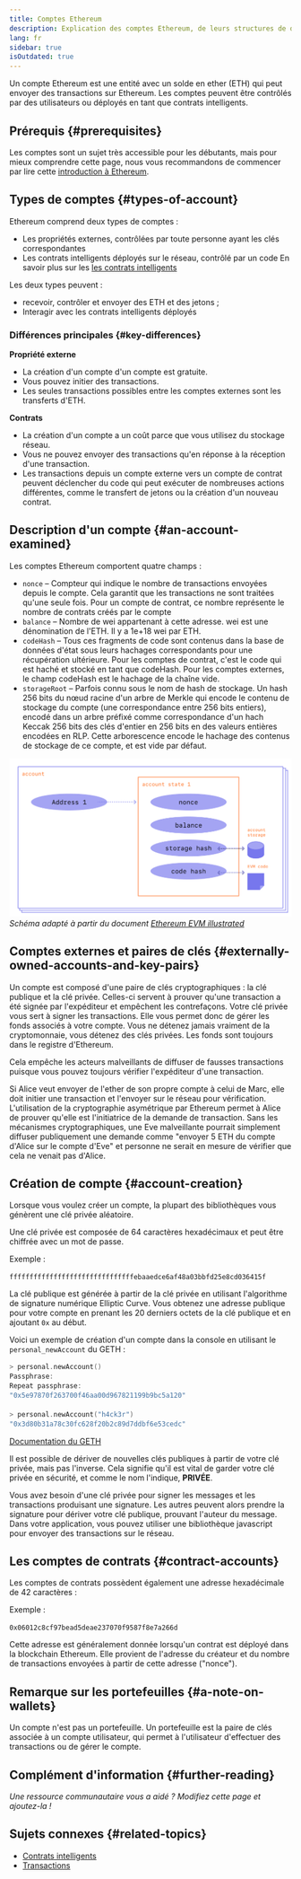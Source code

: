 ```yaml
---
title: Comptes Ethereum
description: Explication des comptes Ethereum, de leurs structures de données et de leur relation avec la cryptographie par paire de clé.
lang: fr
sidebar: true
isOutdated: true
---
```


Un compte Ethereum est une entité avec un solde en ether (ETH) qui peut envoyer des transactions sur Ethereum. Les comptes peuvent être contrôlés par des utilisateurs ou déployés en tant que contrats intelligents.

## Prérequis {#prerequisites}

Les comptes sont un sujet très accessible pour les débutants, mais pour mieux comprendre cette page, nous vous recommandons de commencer par lire cette [introduction à Ethereum](/developers/docs/intro-to-ethereum/).

## Types de comptes {#types-of-account}

Ethereum comprend deux types de comptes :

- Les propriétés externes, contrôlées par toute personne ayant les clés correspondantes
- Les contrats intelligents déployés sur le réseau, contrôlé par un code En savoir plus sur les [ les contrats intelligents](/developers/docs/smart-contracts/)

Les deux types peuvent :

- recevoir, contrôler et envoyer des ETH et des jetons ;
- Interagir avec les contrats intelligents déployés

### Différences principales {#key-differences}

**Propriété externe**

- La création d'un compte d'un compte est gratuite.
- Vous pouvez initier des transactions.
- Les seules transactions possibles entre les comptes externes sont les transferts d'ETH.

**Contrats**

- La création d'un compte a un coût parce que vous utilisez du stockage réseau.
- Vous ne pouvez envoyer des transactions qu'en réponse à la réception d'une transaction.
- Les transactions depuis un compte externe vers un compte de contrat peuvent déclencher du code qui peut exécuter de nombreuses actions différentes, comme le transfert de jetons ou la création d'un nouveau contrat.

## Description d'un compte {#an-account-examined}

Les comptes Ethereum comportent quatre champs :

- `nonce` – Compteur qui indique le nombre de transactions envoyées depuis le compte. Cela garantit que les transactions ne sont traitées qu'une seule fois. Pour un compte de contrat, ce nombre représente le nombre de contrats créés par le compte
- `balance` – Nombre de wei appartenant à cette adresse. wei est une dénomination de l'ETH. Il y a 1e+18 wei par ETH.
- `codeHash` – Tous ces fragments de code sont contenus dans la base de données d'état sous leurs hachages correspondants pour une récupération ultérieure. Pour les comptes de contrat, c'est le code qui est haché et stocké en tant que codeHash. Pour les comptes externes, le champ codeHash est le hachage de la chaîne vide.
- `storageRoot` – Parfois connu sous le nom de hash de stockage. Un hash 256 bits du nœud racine d'un arbre de Merkle qui encode le contenu de stockage du compte (une correspondance entre 256 bits entiers), encodé dans un arbre préfixé comme correspondance d'un hach Keccak 256 bits des clés d'entier en 256 bits en des valeurs entières encodées en RLP. Cette arborescence encode le hachage des contenus de stockage de ce compte, et est vide par défaut.

![Schéma montrant la composition d'un compte](../../../../../developers/docs/accounts/accounts.png) _Schéma adapté à partir du document [Ethereum EVM illustrated](https://takenobu-hs.github.io/downloads/ethereum_evm_illustrated.pdf)_

## Comptes externes et paires de clés {#externally-owned-accounts-and-key-pairs}

Un compte est composé d'une paire de clés cryptographiques : la clé publique et la clé privée. Celles-ci servent à prouver qu'une transaction a été signée par l'expéditeur et empêchent les contrefaçons. Votre clé privée vous sert à signer les transactions. Elle vous permet donc de gérer les fonds associés à votre compte. Vous ne détenez jamais vraiment de la cryptomonnaie, vous détenez des clés privées. Les fonds sont toujours dans le registre d'Ethereum.

Cela empêche les acteurs malveillants de diffuser de fausses transactions puisque vous pouvez toujours vérifier l'expéditeur d'une transaction.

Si Alice veut envoyer de l'ether de son propre compte à celui de Marc, elle doit initier une transaction et l'envoyer sur le réseau pour vérification. L'utilisation de la cryptographie asymétrique par Ethereum permet à Alice de prouver qu'elle est l'initiatrice de la demande de transaction. Sans les mécanismes cryptographiques, une Eve malveillante pourrait simplement diffuser publiquement une demande comme "envoyer 5 ETH du compte d'Alice sur le compte d'Eve" et personne ne serait en mesure de vérifier que cela ne venait pas d'Alice.

## Création de compte {#account-creation}

Lorsque vous voulez créer un compte, la plupart des bibliothèques vous génèrent une clé privée aléatoire.

Une clé privée est composée de 64 caractères hexadécimaux et peut être chiffrée avec un mot de passe.

Exemple :

`fffffffffffffffffffffffffffffffebaaedce6af48a03bbfd25e8cd036415f`

La clé publique est générée à partir de la clé privée en utilisant l'algorithme de signature numérique Elliptic Curve. Vous obtenez une adresse publique pour votre compte en prenant les 20 derniers octets de la clé publique et en ajoutant `0x` au début.

Voici un exemple de création d'un compte dans la console en utilisant le `personal_newAccount` du GETH :

```go
> personal.newAccount()
Passphrase:
Repeat passphrase:
"0x5e97870f263700f46aa00d967821199b9bc5a120"

> personal.newAccount("h4ck3r")
"0x3d80b31a78c30fc628f20b2c89d7ddbf6e53cedc"
```

[Documentation du GETH](https://geth.ethereum.org/docs)

Il est possible de dériver de nouvelles clés publiques à partir de votre clé privée, mais pas l'inverse. Cela signifie qu'il est vital de garder votre clé privée en sécurité, et comme le nom l'indique, **PRIVÉE**.

Vous avez besoin d'une clé privée pour signer les messages et les transactions produisant une signature. Les autres peuvent alors prendre la signature pour dériver votre clé publique, prouvant l'auteur du message. Dans votre application, vous pouvez utiliser une bibliothèque javascript pour envoyer des transactions sur le réseau.

## Les comptes de contrats {#contract-accounts}

Les comptes de contrats possèdent également une adresse hexadécimale de 42 caractères :

Exemple :

`0x06012c8cf97bead5deae237070f9587f8e7a266d`

Cette adresse est généralement donnée lorsqu'un contrat est déployé dans la blockchain Ethereum. Elle provient de l'adresse du créateur et du nombre de transactions envoyées à partir de cette adresse ("nonce").

## Remarque sur les portefeuilles {#a-note-on-wallets}

Un compte n'est pas un portefeuille. Un portefeuille est la paire de clés associée à un compte utilisateur, qui permet à l'utilisateur d'effectuer des transactions ou de gérer le compte.

## Complément d'information {#further-reading}

_Une ressource communautaire vous a aidé ? Modifiez cette page et ajoutez-la !_

## Sujets connexes {#related-topics}

- [Contrats intelligents](/developers/docs/smart-contracts/)
- [Transactions](/developers/docs/transactions/)
